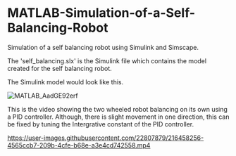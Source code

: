# MATLAB-Simulation-of-a-Self-Balancing-Robot
Simulation of a self balancing robot using Simulink and Simscape.

The 'self_balancing.slx' is the Simulink file which contains the model created for the self balancing robot.

The Simulink model would look like this.

![MATLAB_AadGE92erf](https://user-images.githubusercontent.com/22807879/216458626-97230060-ceea-457e-b07a-4013d9bcee37.png)

 
This is the video showing the two wheeled robot balancing on its own using a PID controller. Although, there is slight movement in one direction, this can be fixed by tuning the Intergrative constant of the PID controller.

https://user-images.githubusercontent.com/22807879/216458256-4565ccb7-209b-4cfe-b68e-a3e4cd742558.mp4
